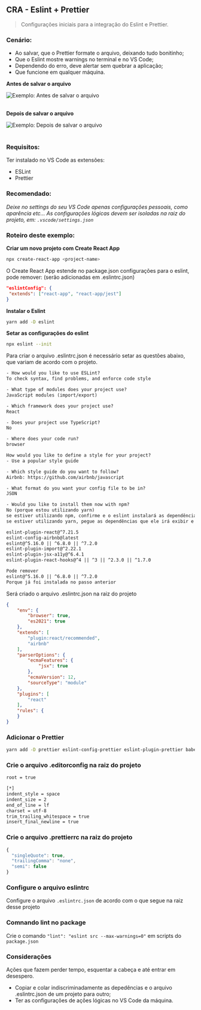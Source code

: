## CRA - Eslint + Prettier
> Configurações iniciais para a integração do Eslint e Prettier.
### Cenário:
- Ao salvar, que o Prettier formate o arquivo, deixando tudo bonitinho;
- Que o Eslint mostre warnings no terminal e no VS Code;
- Dependendo do erro, deve alertar sem quebrar a aplicação;
- Que funcione em qualquer máquina.

**Antes de salvar o arquivo**

<img alt="Exemplo: Antes de salvar o arquivo" src="https://raw.githubusercontent.com/theandersonn/cra-eslint-prettier/master/src/assets/antes.png" />
<br><br>

**Depois de salvar o arquivo**

<img alt="Exemplo: Depois de salvar o arquivo" src="https://raw.githubusercontent.com/theandersonn/cra-eslint-prettier/master/src/assets/depois.png" />
<br><br>

### Requisitos:

Ter instalado no VS Code as extensões:
- ESLint
- Prettier

### Recomendado:
*Deixe no settings do seu VS Code apenas configurações pessoais, como aparência etc...
As configurações lógicas devem ser isoladas na raiz do projeto, em: `.vscode/settings.json`*
### Roteiro deste exemplo:

**Criar um novo projeto com Create React App**
```bash
npx create-react-app <project-name>
```

O Create React App estende no package.json configurações para o eslint, pode remover: (serão adicionadas em .eslintrc.json)

```json
"eslintConfig": {
 "extends": ["react-app", "react-app/jest"]
}
```

**Instalar o Eslint**
```bash
yarn add -D eslint
```

**Setar as configurações do eslint**
```bash
npx eslint --init
```

Para criar o arquivo .eslintrc.json é necessário setar as questões abaixo, que variam de acordo com o projeto.

```txt
- How would you like to use ESLint?
To check syntax, find problems, and enforce code style

- What type of modules does your project use?
JavaScript modules (import/export)

- Which framework does your project use?
React

- Does your project use TypeScript?
No

- Where does your code run?
browser

How would you like to define a style for your project?
- Use a popular style guide

- Which style guide do you want to follow?
Airbnb: https://github.com/airbnb/javascript

- What format do you want your config file to be in?
JSON

- Would you like to install them now with npm?
No (porque estou utilizando yarn)
se estiver utilizando npm, confirme e o eslint instalará as dependência.
se estiver utilizando yarn, pegue as dependências que ele irá exibir e instale-as

eslint-plugin-react@^7.21.5
eslint-config-airbnb@latest
eslint@^5.16.0 || ^6.8.0 || ^7.2.0
eslint-plugin-import@^2.22.1
eslint-plugin-jsx-a11y@^6.4.1
eslint-plugin-react-hooks@^4 || ^3 || ^2.3.0 || ^1.7.0

Pode remover
eslint@^5.16.0 || ^6.8.0 || ^7.2.0
Porque já foi instalada no passo anterior
```

Será criado o arquivo .eslintrc.json na raiz do projeto

```json
{
    "env": {
        "browser": true,
        "es2021": true
    },
    "extends": [
        "plugin:react/recommended",
        "airbnb"
    ],
    "parserOptions": {
        "ecmaFeatures": {
            "jsx": true
        },
        "ecmaVersion": 12,
        "sourceType": "module"
    },
    "plugins": [
        "react"
    ],
    "rules": {
    }
}
```

### Adicionar o Prettier
```bash
yarn add -D prettier eslint-config-prettier eslint-plugin-prettier babel-eslint
```

### Crie o arquivo .editorconfig na raiz do projeto
```txt
root = true

[*]
indent_style = space
indent_size = 2
end_of_line = lf
charset = utf-8
trim_trailing_whitespace = true
insert_final_newline = true
```

### Crie o arquivo .prettierrc na raiz do projeto
```javascript
{
  "singleQuote": true,
  "trailingComma": "none",
  "semi": false
}
```

### Configure o arquivo eslintrc
Configure o arquivo `.eslintrc.json` de acordo com o que segue na raiz desse projeto

### Comnando lint no package
Crie o comando `"lint": "eslint src --max-warnings=0"` em scripts do `package.json`

### Considerações

Ações que fazem perder tempo, esquentar a cabeça e até entrar em desespero.
- Copiar e colar indiscriminadamente as depedências e o arquivo .eslintrc.json de um projeto para outro;
- Ter as configurações de ações lógicas no VS Code da máquina.


